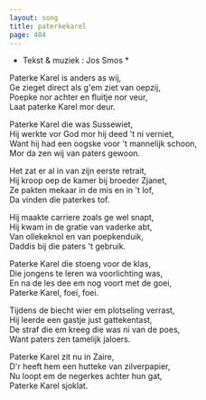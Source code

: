 ```yaml
---
layout: song
title: paterkekarel
page: 404
---
```


* Tekst & muziek : Jos Smos *  

Paterke Karel is anders as wij,  
Ge zieget direct als g'em ziet van oepzij,  
Poepke nor achter en fluitje nor veur,  
Laat paterke Karel mor deur.  

Paterke Karel die was Sussewiet,  
Hij werkte vor God mor hij deed 't ni verniet,  
Want hij had een oogske voor 't mannelijk schoon,  
Mor da zen wij van paters gewoon.  

Het zat er al in van zijn eerste retrait,  
Hij kroop oep de kamer bij broeder Zjanet,  
Ze pakten mekaar in de mis en in 't lof,  
Da vinden die paterkes tof.  

Hij maakte carriere zoals ge wel snapt,  
Hij kwam in de gratie van vaderke abt,  
Van ollekeknol en van poepkenduik,  
Daddis bij die paters 't gebruik.  

Paterke Karel die stoeng voor de klas,  
Die jongens te leren wa voorlichting was,  
En na de les dee em nog voort met de goei,  
Paterke Karel, foei, foei.  

Tijdens de biecht wier em plotseling verrast,  
Hij leerde een gastje just gattekentast,  
De straf die em kreeg die was ni van de poes,  
Want paters zen tamelijk jaloers.  

Paterke Karel zit nu in Zaire,  
D'r heeft hem een hutteke van zilverpapier,  
Nu loopt em de negerkes achter hun gat,  
Paterke Karel sjoklat.  
